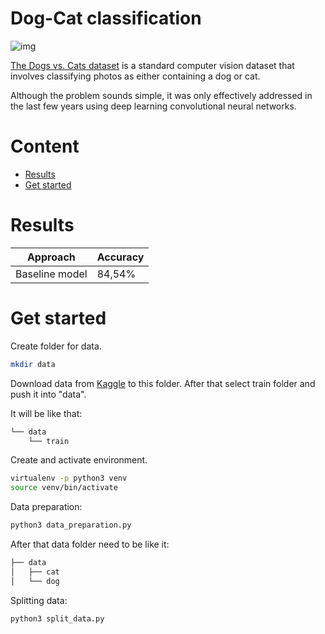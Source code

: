 # Dog-Cat classification

![img](https://miro.medium.com/max/3840/1*oB3S5yHHhvougJkPXuc8og.gif)

[The Dogs vs. Cats dataset](https://www.kaggle.com/c/dogs-vs-cats-redux-kernels-edition/data) is a standard computer vision dataset that involves classifying photos as either containing a dog or cat.

Although the problem sounds simple, it was only effectively addressed in the last few years using deep learning convolutional neural networks.


# Content

- [Results](https://github.com/OleksandrKosovan/dog-cat-classification#results)
- [Get started](https://github.com/OleksandrKosovan/dog-cat-classification#get-started)


# Results

| Approach  | Accuracy |
| ------------- | ------------- |
| Baseline model  |  84,54% |


# Get started

Create folder for data.

```bash
mkdir data
```

Download data from [Kaggle](https://www.kaggle.com/c/dogs-vs-cats-redux-kernels-edition/data) 
to this folder. After that select train folder and push it into "data".

It will be like that:
```bash
└── data
    └── train
```

Create and activate environment.

```bash
virtualenv -p python3 venv
source venv/bin/activate
```

Data preparation:

```bash
python3 data_preparation.py
```

After that data folder need to be like it:

```bash
├── data
│   ├── cat
│   └── dog
```

Splitting data:


```bash
python3 split_data.py
```


